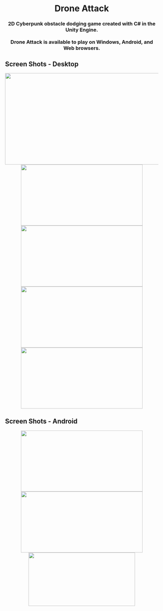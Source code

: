 <h1 align='center'>
Drone Attack
</h1>

<h3 align='center'>
  2D Cyberpunk obstacle dodging game created with C# in the Unity Engine.
  <br><br>Drone Attack is available to play on Windows, Android, and Web browsers.
<h3>


  <h2>
  Screen Shots - Desktop
  </h2>


<div class='container'align='center'>
  <img src="https://github.com/ctrl-alt-caleb/DroneAttack/blob/master/DA_Desktop.gif" width="600" height="300">
</div>
  
<div class='container' align='center'>
  <img src="https://github.com/ctrl-alt-caleb/DroneAttack/blob/master/DA_Desktop2.PNG" width="400" height="200">
  <img src="https://github.com/ctrl-alt-caleb/DroneAttack/blob/master/DA_Desktop1.PNG" width="400" height="200">
  <img src="https://github.com/ctrl-alt-caleb/DroneAttack/blob/master/DA_Desktop3.PNG" width="400" height="200">
  <img src="https://github.com/ctrl-alt-caleb/DroneAttack/blob/master/DA_Desktop4.PNG" width="400" height="200">
</div>


  
 <h2>
  Screen Shots - Android
 </h2>

<div class='container'align='center'>
  <img src="https://github.com/ctrl-alt-caleb/DroneAttack/blob/master/DAScreenshot1.png" width="400" height="200">
  <img src="https://github.com/ctrl-alt-caleb/DroneAttack/blob/master/DAScreenshot2.png" width="400" height="200">
</div>

<div class='container'align='center'>
  <img src="https://github.com/ctrl-alt-caleb/DroneAttack/blob/master/DroneAttackAndroid.gif" width="350" height="175">
</div>






